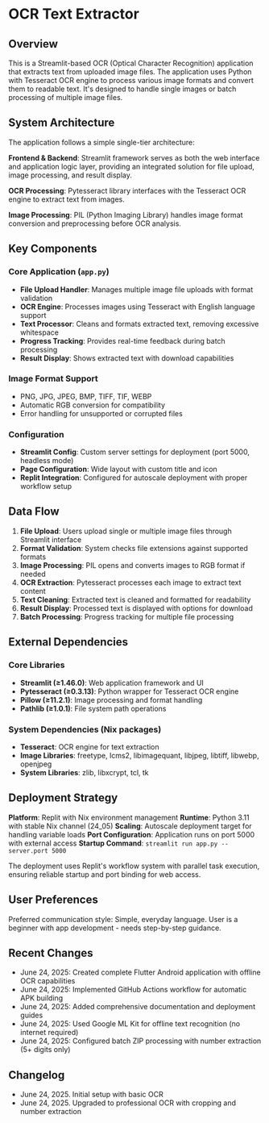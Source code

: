 # OCR Text Extractor

## Overview

This is a Streamlit-based OCR (Optical Character Recognition) application that extracts text from uploaded image files. The application uses Python with Tesseract OCR engine to process various image formats and convert them to readable text. It's designed to handle single images or batch processing of multiple image files.

## System Architecture

The application follows a simple single-tier architecture:

**Frontend & Backend**: Streamlit framework serves as both the web interface and application logic layer, providing an integrated solution for file upload, image processing, and result display.

**OCR Processing**: Pytesseract library interfaces with the Tesseract OCR engine to extract text from images.

**Image Processing**: PIL (Python Imaging Library) handles image format conversion and preprocessing before OCR analysis.

## Key Components

### Core Application (`app.py`)
- **File Upload Handler**: Manages multiple image file uploads with format validation
- **OCR Engine**: Processes images using Tesseract with English language support
- **Text Processor**: Cleans and formats extracted text, removing excessive whitespace
- **Progress Tracking**: Provides real-time feedback during batch processing
- **Result Display**: Shows extracted text with download capabilities

### Image Format Support
- PNG, JPG, JPEG, BMP, TIFF, TIF, WEBP
- Automatic RGB conversion for compatibility
- Error handling for unsupported or corrupted files

### Configuration
- **Streamlit Config**: Custom server settings for deployment (port 5000, headless mode)
- **Page Configuration**: Wide layout with custom title and icon
- **Replit Integration**: Configured for autoscale deployment with proper workflow setup

## Data Flow

1. **File Upload**: Users upload single or multiple image files through Streamlit interface
2. **Format Validation**: System checks file extensions against supported formats
3. **Image Processing**: PIL opens and converts images to RGB format if needed
4. **OCR Extraction**: Pytesseract processes each image to extract text content
5. **Text Cleaning**: Extracted text is cleaned and formatted for readability
6. **Result Display**: Processed text is displayed with options for download
7. **Batch Processing**: Progress tracking for multiple file processing

## External Dependencies

### Core Libraries
- **Streamlit (≥1.46.0)**: Web application framework and UI
- **Pytesseract (≥0.3.13)**: Python wrapper for Tesseract OCR engine
- **Pillow (≥11.2.1)**: Image processing and format handling
- **Pathlib (≥1.0.1)**: File system path operations

### System Dependencies (Nix packages)
- **Tesseract**: OCR engine for text extraction
- **Image Libraries**: freetype, lcms2, libimagequant, libjpeg, libtiff, libwebp, openjpeg
- **System Libraries**: zlib, libxcrypt, tcl, tk

## Deployment Strategy

**Platform**: Replit with Nix environment management
**Runtime**: Python 3.11 with stable Nix channel (24_05)
**Scaling**: Autoscale deployment target for handling variable loads
**Port Configuration**: Application runs on port 5000 with external access
**Startup Command**: `streamlit run app.py --server.port 5000`

The deployment uses Replit's workflow system with parallel task execution, ensuring reliable startup and port binding for web access.

## User Preferences

Preferred communication style: Simple, everyday language.
User is a beginner with app development - needs step-by-step guidance.

## Recent Changes

- June 24, 2025: Created complete Flutter Android application with offline OCR capabilities
- June 24, 2025: Implemented GitHub Actions workflow for automatic APK building
- June 24, 2025: Added comprehensive documentation and deployment guides
- June 24, 2025: Used Google ML Kit for offline text recognition (no internet required)
- June 24, 2025: Configured batch ZIP processing with number extraction (5+ digits only)

## Changelog

- June 24, 2025. Initial setup with basic OCR
- June 24, 2025. Upgraded to professional OCR with cropping and number extraction